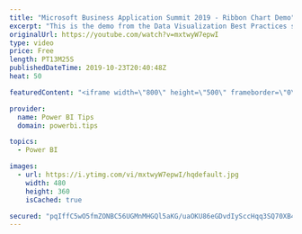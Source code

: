 ```yaml
---
title: "Microsoft Business Application Summit 2019 - Ribbon Chart Demo"
excerpt: "This is the demo from the Data Visualization Best Practices session BRK 3023 from the Microsoft Business Application Summit"
originalUrl: https://youtube.com/watch?v=mxtwyW7epwI
type: video
price: Free
length: PT13M25S
publishedDateTime: 2019-10-23T20:40:48Z
heat: 50

featuredContent: "<iframe width=\"800\" height=\"500\" frameborder=\"0\" src=\"https://www.youtube.com/embed/mxtwyW7epwI\" allow=\"accelerometer; autoplay; encrypted-media; gyroscope; picture-in-picture\" allowfullscreen></iframe>"

provider:
  name: Power BI Tips
  domain: powerbi.tips

topics:
  - Power BI

images:
  - url: https://i.ytimg.com/vi/mxtwyW7epwI/hqdefault.jpg
    width: 480
    height: 360
    isCached: true

secured: "pqIffC5wO5fmZONBC56UGMnMHGQl5aKG/uaOKU86eGDvdIySccHqq3SQ70XB4D+EcAqw3pKWuc4fhrzGNJQ/7l21HHJxoW576fADaYHGE2hMfpNRPWS2Cbee7AVFQ2AFm28BLzUO07XJJIq2TKehsBSQKHlr1x2ajasqF7nafdlFrpPR0fgsRqmzr0cxiWbuEhkzR+tQVnvEZB0Lm0o4un8jyCvBZQL8TtvTIQCJT3tXJP1Dhexo7MkE+GXwsxbWZXWUSSO9WNAE8UJ8bMRUFLo0xy9gmwRlDvfniBmNnllbM9slGnA29Xs3dt96hwzu+Mr9OWQ5jN6Ustgpdvy9WqIYT/wst0N6x3SZuONsOQjlxVy8UQ0IMzfQ/rj37+EZw1F0R0h47Icf911ghMpczv66Kz/aLD4ZN4j9NgkCIZs=;tpXGL/SEz2XVKllIvXDfOQ=="
---
```


